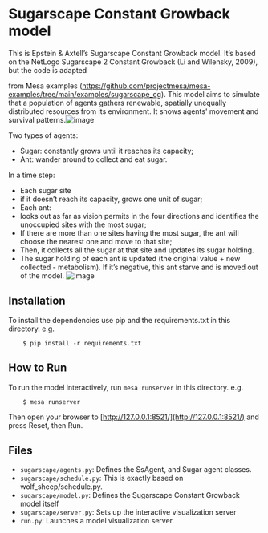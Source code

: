 # Sugarscape Constant Growback model

This is Epstein & Axtell’s Sugarscape Constant Growback model. It’s based on the NetLogo Sugarscape 2 Constant Growback (Li and Wilensky, 2009), but the code is adapted 

from Mesa examples (https://github.com/projectmesa/mesa-examples/tree/main/examples/sugarscape_cg). This model aims to simulate that a population of agents gathers renewable, spatially unequally distributed resources from its environment. It shows agents' movement and survival patterns.![image](https://github.com/MaoYingrong/MACS40550_Assignment2/assets/65118291/88db2b3a-af03-4bd8-9770-c61d5b2bb56a)  

Two types of agents:  
- Sugar: constantly grows until it reaches its capacity;  
- Ant: wander around to collect and eat sugar.   

In a time step:  
-	Each sugar site
  - if it doesn’t reach its capacity, grows one unit of sugar;   
-	Each ant:   
  - looks out as far as vision permits in the four directions and identifies the unoccupied sites with the most sugar;
  - If there are more than one sites having the most sugar, the ant will choose the nearest one and move to that site;  
  - Then, it collects all the sugar at that site and updates its sugar holding.
  - The sugar holding of each ant is updated (the original value + new collected - metabolism). If it’s negative, this ant starve and is moved out of the model.
![image](https://github.com/MaoYingrong/MACS40550_Assignment2/assets/65118291/fbcf7244-2963-41fa-bf4b-8b66a1f52b90)



## Installation

To install the dependencies use pip and the requirements.txt in this directory. e.g.

```
    $ pip install -r requirements.txt
```

## How to Run

To run the model interactively, run ``mesa runserver`` in this directory. e.g.

```
    $ mesa runserver
```

Then open your browser to [http://127.0.0.1:8521/](http://127.0.0.1:8521/) and press Reset, then Run.

## Files

* ``sugarscape/agents.py``: Defines the SsAgent, and Sugar agent classes.
* ``sugarscape/schedule.py``: This is exactly based on wolf_sheep/schedule.py.
* ``sugarscape/model.py``: Defines the Sugarscape Constant Growback model itself
* ``sugarscape/server.py``: Sets up the interactive visualization server
* ``run.py``: Launches a model visualization server.
